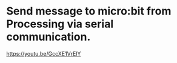 # Send message to micro:bit from Processing via serial communication.

https://youtu.be/GccXE1VrElY
